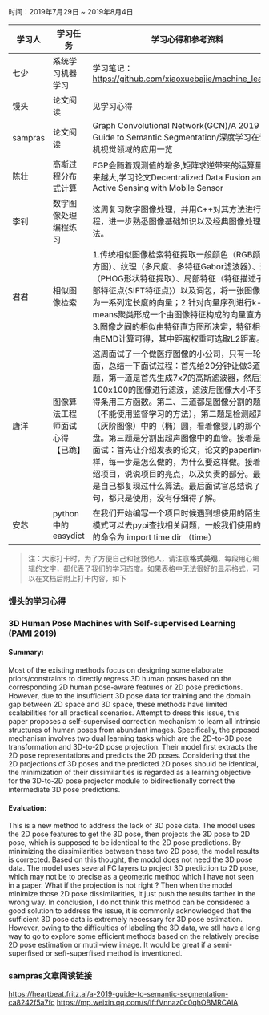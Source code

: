 时间：2019年7月29日 ~ 2019年8月4日

学习人|学习任务|学习心得和参考资料
------ | ------ | ------ 
七少 | 系统学习机器学习 | 学习笔记：https://github.com/xiaoxuebajie/machine_learning
馒头 | 论文阅读 | 见学习心得
sampras| 论文阅读 | Graph Convolutional Network(GCN)/A 2019 Guide to Semantic Segmentation/深度学习在计算机视觉领域的应用一览
陈壮 | 高斯过程分布式计算 | FGP会随着观测值的增多,矩阵求逆带来的运算量会越来越大,学习论文Decentralized Data Fusion and Active Sensing with Mobile Sensor 
李钊 | 数字图像处理编程练习 | 这周复习数字图像处理，并用C++对其方法进行编程，进一步熟悉图像基础知识以及经典图像处理算法。
君君 | 相似图像检索 | 1.传统相似图像检索特征提取一般颜色（RGB颜色直方图）、纹理（多尺度、多特征Gabor滤波器）、形状（PHOG形状特征提取）、局部特征（特征描述子、局部特征点{SIFT特征点}）以及词包，将一张图像转化为一系列定长度的向量；2.针对向量序列进行k-means聚类形成一个由图像特征构成的向量直方图；3.图像之间的相似由特征直方图所决定，特征相似度由EMD计算可得，其中距离权重可选取L2距离。
唐洋 | 图像算法工程师面试心得【已跪】 | 这周面试了一个做医疗图像的小公司，只有一轮技术面，总结一下面试过程：首先给20分钟让做3道笔试题，第一道是首先生成7x7的高斯滤波器，然后对100x100的图像进行滤波，滤波后图像大小不变，不得条用三方函数。第二、三道都是图像分割的题目（不能使用监督学习的方法），第二题是检测超声图像（灰阶图像）中的（椭）圆，看着像婴儿的那个胎盘。第三题是分割出超声图像中的血管。接着是技术面试：首先让介绍发表的论文，论文的paperline是怎样，每一步是怎么做的，为什么要这样做。接着是介绍项目，说说项目的亮点，以及负责的部分。最后就是自己都复现过什么算法。最后面试官总结说了一句，都只是使用，没有仔细得了解。
安芯  | python中的easydict  | 在我们开始编写一个项目时候遇到想使用的陌生的库模式可以去pypi查找相关问题，一般我们使用的相关的命令为 import time dir （time）
> 注：大家打卡时，为了方便自己和拯救他人，请注意**格式美观**，每段用心编辑的文字，都代表了我们的学习态度。如果表格中无法很好的显示格式，可以在文档后附上打卡内容，如下

### 馒头的学习心得

### 3D Human Pose Machines with Self-supervised Learning (PAMI 2019)
#### Summary:
Most of the existing methods focus on designing some elaborate priors/constraints to directly regress 3D human poses based on the corresponding 2D human pose-aware features or 2D pose predictions. However, due to the insufficient 3D pose data for training and the domain gap between 2D space and 3D space, these methods have limited scalabilities for all practical scenarios. Attempt to dress this issue, this paper proposes a self-supervised correction mechanism to learn all intrinsic structures of human poses from abundant images. Specifically, the prposed mechanism involves two dual learning tasks which are the 2D-to-3D pose transformation and 3D-to-2D pose projection. Their model first extracts the 2D pose representations and predicts the 2D poses. Considering that the 2D projections of 3D poses and the predicted 2D poses should be identical, the minimization of their dissimilarities is regarded as a learning objective for the 3D-to-2D pose projector module to bidirectionally correct the intermediate 3D pose predictions.
#### Evaluation:
This is a new method to address the lack of 3D pose data. The model uses the 2D pose features to get the 3D pose, then projects the 3D pose to 2D pose, which is supposed to be identical to the 2D pose predictions. By minimizing the dissimilarities between these two 2D pose, the model results is corrected. Based on this thought, the modol does not need the 3D pose data. The model uses several FC layers to project 3D prediction to 2D pose, which may not be to precise as a geometric method which I have not seen in a paper. What if the projection is not right ? Then when the model minimize those 2D pose dissimilarities, it just push the results farther in the wrong way. In conclusion, I do not think this method can be considered a good solution to address the issue, it is commonly acknowledged that the sufficient 3D pose data is extremely necessary for 3D pose estimation. However, owing to the difficulties of labeling the 3D data, we stll have a long way to go to explore some efficient methods based on the relatively precise 2D pose estimation or mutil-view image. It would be great if a semi-superfised or sefi-superfised method is inventioned.

### sampras文章阅读链接
https://heartbeat.fritz.ai/a-2019-guide-to-semantic-segmentation-ca8242f5a7fc
https://mp.weixin.qq.com/s/IftfVnnaz0c0qhOBMRCAlA
